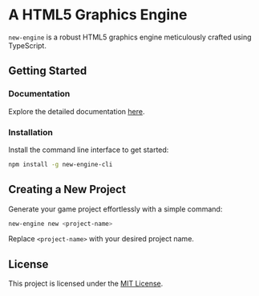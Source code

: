 # A HTML5 Graphics Engine
`new-engine` is a robust HTML5 graphics engine meticulously crafted using TypeScript.

## Getting Started
### Documentation
Explore the detailed documentation [here](https://igor875126.github.io/new-engine-docs).

### Installation
Install the command line interface to get started:

```sh
npm install -g new-engine-cli
```

## Creating a New Project

Generate your game project effortlessly with a simple command:

```sh
new-engine new <project-name>
```

Replace `<project-name>` with your desired project name.

## License

This project is licensed under the [MIT License](LICENSE.md).